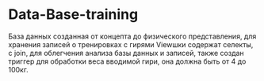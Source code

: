 # Data-Base-training
База данных созданная от концепта до физического представления, для хранения записей о тренировках с гирями
Viewшки содержат селекты, с join, для облегчения анализа базы данных и записей, также создан триггер для обработки веса вводимой гири, она должна быть от 4 до 100кг.
